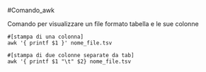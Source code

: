 #Comando_awk

Comando per visualizzare un file formato tabella e le sue colonne


```
#[stampa di una colonna]
awk '{ printf $1 }' nome_file.tsv

#[stampa di due colonne separate da tab]
awk '{ printf $1 "\t" $2} nome_file.tsv

```


